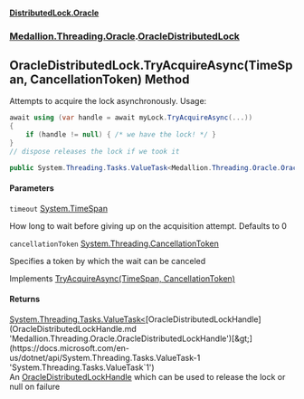#### [DistributedLock.Oracle](README.md 'README')
### [Medallion.Threading.Oracle](Medallion.Threading.Oracle.md 'Medallion.Threading.Oracle').[OracleDistributedLock](OracleDistributedLock.md 'Medallion.Threading.Oracle.OracleDistributedLock')

## OracleDistributedLock.TryAcquireAsync(TimeSpan, CancellationToken) Method

Attempts to acquire the lock asynchronously. Usage: 

```csharp
await using (var handle = await myLock.TryAcquireAsync(...))
{
    if (handle != null) { /* we have the lock! */ }
}
// dispose releases the lock if we took it
```

```csharp
public System.Threading.Tasks.ValueTask<Medallion.Threading.Oracle.OracleDistributedLockHandle?> TryAcquireAsync(System.TimeSpan timeout=default(System.TimeSpan), System.Threading.CancellationToken cancellationToken=default(System.Threading.CancellationToken));
```
#### Parameters

<a name='Medallion.Threading.Oracle.OracleDistributedLock.TryAcquireAsync(System.TimeSpan,System.Threading.CancellationToken).timeout'></a>

`timeout` [System.TimeSpan](https://docs.microsoft.com/en-us/dotnet/api/System.TimeSpan 'System.TimeSpan')

How long to wait before giving up on the acquisition attempt. Defaults to 0

<a name='Medallion.Threading.Oracle.OracleDistributedLock.TryAcquireAsync(System.TimeSpan,System.Threading.CancellationToken).cancellationToken'></a>

`cancellationToken` [System.Threading.CancellationToken](https://docs.microsoft.com/en-us/dotnet/api/System.Threading.CancellationToken 'System.Threading.CancellationToken')

Specifies a token by which the wait can be canceled

Implements [TryAcquireAsync(TimeSpan, CancellationToken)](https://github.com/madelson/DistributedLock/tree/default-documentation/docs/api/DistributedLock.Core/IDistributedLock.TryAcquireAsync.ZLhweq3GadK5OwGmTwruEQ.md 'Medallion.Threading.IDistributedLock.TryAcquireAsync(System.TimeSpan,System.Threading.CancellationToken)')

#### Returns
[System.Threading.Tasks.ValueTask&lt;](https://docs.microsoft.com/en-us/dotnet/api/System.Threading.Tasks.ValueTask-1 'System.Threading.Tasks.ValueTask`1')[OracleDistributedLockHandle](OracleDistributedLockHandle.md 'Medallion.Threading.Oracle.OracleDistributedLockHandle')[&gt;](https://docs.microsoft.com/en-us/dotnet/api/System.Threading.Tasks.ValueTask-1 'System.Threading.Tasks.ValueTask`1')  
An [OracleDistributedLockHandle](OracleDistributedLockHandle.md 'Medallion.Threading.Oracle.OracleDistributedLockHandle') which can be used to release the lock or null on failure